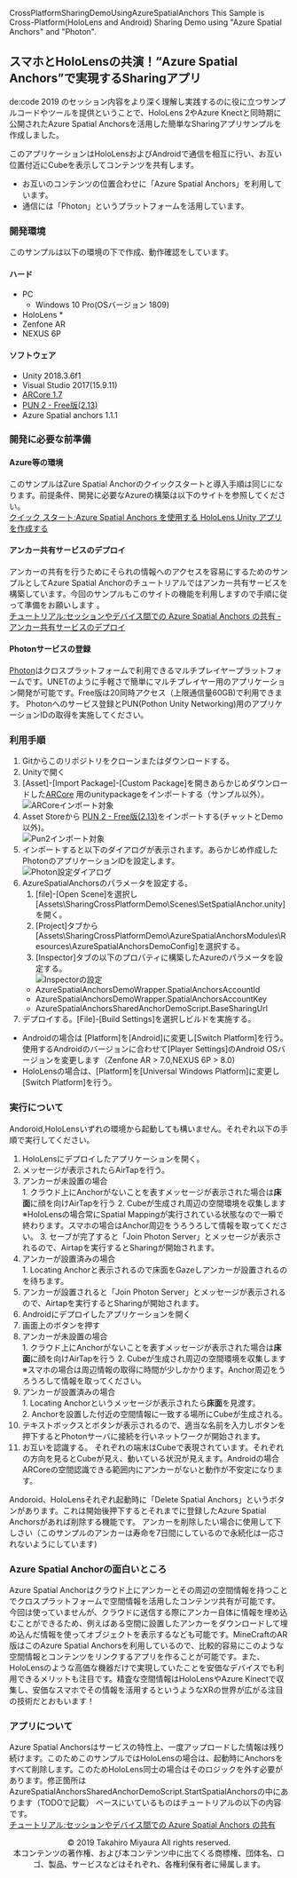  CrossPlatformSharingDemoUsingAzureSpatialAnchors
This Sample is Cross-Platform(HoloLens and Android)  Sharing Demo using "Azure Spatial Anchors" and "Photon".

## スマホとHoloLensの共演！“Azure Spatial Anchors”で実現するSharingアプリ

de:code 2019 のセッション内容をより深く理解し実践するのに役に立つサンプルコードやツールを提供ということで、HoloLens 2やAzure Knectと同時期に公開されたAzure Spatial Anchorsを活用した簡単なSharingアプリサンプルを作成しました。

このアプリケーションはHoloLensおよびAndroidで通信を相互に行い、お互い位置付近にCubeを表示してコンテンツを共有します。

* お互いのコンテンツの位置合わせに「Azure Spatial Anchors」を利用しています。
* 通信には「Photon」というプラットフォームを活用しています。

### 開発環境

このサンプルは以下の環境の下で作成、動作確認をしています。

#### ハード
* PC
  * Windows 10 Pro(OSバージョン 1809)
* HoloLens
  * 
* Zenfone AR
* NEXUS 6P

#### ソフトウェア
* Unity 2018.3.6f1
* Visual Studio 2017(15.9.11)
* [ARCore 1.7](https://github.com/google-ar/arcore-unity-sdk/releases/tag/v1.7.0)  
* [PUN 2 - Free版(2.13)](https://assetstore.unity.com/packages/tools/network/pun-2-free-119922)
* Azure Spatial anchors 1.1.1

### 開発に必要な前準備
#### Azure等の環境
このサンプルはZure Spatial Anchorのクイックスタートと導入手順は同じになります。前提条件、開発に必要なAzureの構築は以下のサイトを参照してください。  
[クイック スタート:Azure Spatial Anchors を使用する HoloLens Unity アプリを作成する](https://docs.microsoft.com/ja-jp/azure/spatial-anchors/quickstarts/get-started-unity-hololens)

#### アンカー共有サービスのデプロイ
アンカーの共有を行うためにそられの情報へのアクセスを容易にするためのサンプルとしてAzure Spatial Anchorのチュートリアルではアンカー共有サービスを構築しています。今回のサンプルもこのサイトの機能を利用しますので手順に従って準備をお願いします 。  
[チュートリアル:セッションやデバイス間での Azure Spatial Anchors の共有 - アンカー共有サービスのデプロイ](https://docs.microsoft.com/ja-jp/azure/spatial-anchors/tutorials/tutorial-share-anchors-across-devices#deploy-your-sharing-anchors-service)

#### Photonサービスの登録
[Photon](https://www.photonengine.com/ja-JP/Photon)はクロスプラットフォームで利用できるマルチプレイヤープラットフォームです。UNETのように手軽さで簡単にマルチプレイヤー用のアプリケーション開発が可能です。Free版は20同時アクセス（上限通信量60GB)で利用できます。
Photonへのサービス登録とPUN(Pothon Unity Networking)用のアプリケーションIDの取得を実施してください。

### 利用手順

1. Gitからこのリポジトリをクローンまたはダウンロードする。
2. Unityで開く
3. [Asset]-[Import Package]-[Custom Package]を開きあらかじめダウンロードした[ARCore](https://github.com/google-ar/arcore-unity-sdk/releases/tag/v1.7.0) 用のunitypackageをインポートする（サンプル以外）。  
![ARCoreインポート対象](./images/fig1.png)
4. Asset Storeから [PUN 2 - Free版(2.13)](https://assetstore.unity.com/packages/tools/network/pun-2-free-119922)をインポートする(チャットとDemo以外)。  
![Pun2インポート対象](./images/fig2.png)
5. インポートすると以下のダイアログが表示されます。あらかじめ作成したPhotonのアプリケーションIDを設定します。  
![Photon設定ダイアログ](./images/fig3.png)
6. AzureSpatialAnchorsのパラメータを設定する。
    1. [file]-[Open Scene]を選択し[Assets\SharingCrossPlatformDemo\Scenes\SetSpatialAnchor.unity]を開く。
    2. [Project]タブから[Assets\SharingCrossPlatformDemo\AzureSpatialAnchorsModules\Resources\AzureSpatialAnchorsDemoConfig]を選択する。
    3. [Inspector]タブの以下のプロパティに構築したAzureのパラメータを設定する。  
    ![Inspectorの設定](./images/fig4.png)  
      * AzureSpatialAnchorsDemoWrapper.SpatialAnchorsAccountId
      * AzureSpatialAnchorsDemoWrapper.SpatialAnchorsAccountKey
      * AzureSpatialAnchorsSharedAnchorDemoScript.BaseSharingUrl
7. デプロイする。[File]-[Build Settings]を選択しビルドを実施する。
  * Androidの場合は [Platform]を[Android]に変更し[Switch Platform]を行う。使用するAndroidのバージョンに合わせて[Player Settings]のAndroid OSバージョンを変更します（Zenfone AR > 7.0,NEXUS 6P > 8.0)
  * HoloLensの場合は、[Platform]を[Universal Windows Platform]に変更し[Switch Platform]を行う。

### 実行について

Andoroid,HoloLensいずれの環境から起動しても構いません。それぞれ以下の手順で実行してください。

1. HoloLensにデプロイしたアプリケーションを開く。
  1. メッセージが表示されたらAirTapを行う。
  2. アンカーが未設置の場合  
    1. クラウド上にAnchorがないことを表すメッセージが表示された場合は**床面**に顔を向けAirTapを行う
    2. Cubeが生成され周辺の空間環境を収集します  
    ※HoloLensの場合常にSpatial Mappingが実行されている状態なので一瞬で終わります。スマホの場合はAnchor周辺をうろうろして情報を取ってください。
    3. セーブが完了すると「Join Photon Server」とメッセージが表示されるので、Airtapを実行するとSharingが開始されます。
  3. アンカーが設置済みの場合  
    1. Locating Anchorと表示されるので床面をGazeしアンカーが設置されるのを待ちます。
  4. アンカーが設置されると「Join Photon Server」とメッセージが表示されるので、Airtapを実行するとSharingが開始されます。
2. Androidにデプロイしたアプリケーションを開く
  1. 画面上のボタンを押す
  2. アンカーが未設置の場合  
    1. クラウド上にAnchorがないことを表すメッセージが表示された場合は**床面**に顔を向けAirTapを行う
    2. Cubeが生成され周辺の空間環境を収集します  
    ※スマホの場合は周辺情報の取得に時間が少しかかります。Anchor周辺をうろうろして情報を取ってください。
  3. アンカーが設置済みの場合   
    1. Locating Anchorというメッセージが表示されたら**床面**を見渡す。  
    2. Anchorを設置した付近の空間情報に一致する場所にCubeが生成される。
  4. テキストボックスとボタンが表示されるので、適当な名前を入力しボタンを押下するとPhotonサーバに接続を行いネットワークが開始されます。
3. お互いを認識する。
  それぞれの端末はCubeで表現されています。それぞれの方向を見るとCubeが見え、動いている状況が見えます。Androidの場合ARCoreの空間認識できる範囲内にアンカーがないと動作が不安定になります。

Andoroid、HoloLensそれぞれ起動時に「Delete Spatial Anchors」というボタンがあります。これは開始後押下するとそれまでに登録したAzure Spatial Anchorsがあれば削除する機能です。
アンカーを削除したい場合に使用して下しさい（このサンプルのアンカーは寿命を7日間にしているので永続化は一応されないようにしています)
### Azure Spatial Anchorの面白いところ
Azure Spatial Anchorはクラウド上にアンカーとその周辺の空間情報を持つことでクロスプラットフォームで空間情報を活用したコンテンツ共有が可能です。
今回は使っていませんが、クラウドに送信する際にアンカー自体に情報を埋め込むことができるため、例えばある空間に設置したアンカーをダウンロードして埋め込んだ情報を使ってオブジェクトを表示するなども可能です。MineCraftのAR版はこのAzure Spatial Anchorsを利用しているので、比較的容易にこのような空間情報とコンテンツをリンクするアプリを作ることが可能です。また、HoloLensのような高価な機器だけで実現していたことを安価なデバイスでも利用できるメリットも注目です。精査な空間情報はHoloLensやAzure Kinectで収集し、安価なスマホでその情報を活用するというようなXRの世界が広がる注目の技術だとおもいます！

### アプリについて
Azure Spatial Anchorsはサービスの特性上、一度アップロードした情報は残り続けます。このためこのサンプルではHoloLensの場合は、起動時にAnchorsをすべて削除します。このためHoloLens同士の場合はそのロジックを外す必要があります。修正箇所は
AzureSpatialAnchorsSharedAnchorDemoScript.StartSpatialAnchorsの中にあります（TODOで記載）
ベースにいているものはチュートリアルの以下の内容です。  
[チュートリアル:セッションやデバイス間での Azure Spatial Anchors の共有](https://docs.microsoft.com/ja-jp/azure/spatial-anchors/tutorials/tutorial-share-anchors-across-devices#deploy-your-sharing-anchors-service)

<div style="text-align: center;">
© 2019 Takahiro Miyaura All rights reserved.<br />
本コンテンツの著作権、および本コンテンツ中に出てくる商標権、団体名、ロゴ、製品、サービスなどはそれぞれ、各権利保有者に帰属します。
</div>
